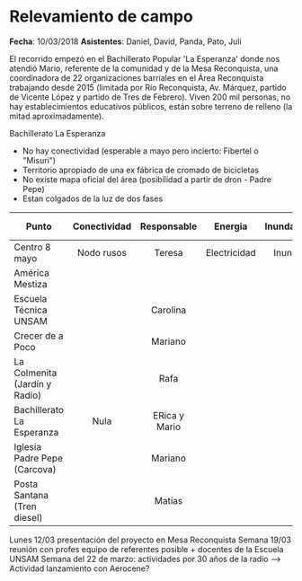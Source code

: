 # Relevamiento de campo

**Fecha**: 10/03/2018
**Asistentes**: Daniel, David, Panda, Pato, Juli

El recorrido empezó en el Bachillerato Popular 'La Esperanza' donde nos atendió Mario, referente de la comunidad y de la Mesa Reconquista, una coordinadora de 22 organizaciones barriales en el Área Reconquista trabajando desde 2015 (limitada por Río Reconquista, Av. Márquez, partido de Vicente López y partido de Tres de Febrero). Viven 200 mil personas, no hay establecimientos educativos públicos, están sobre terreno de relleno (la mitad aproximadamente).

Bachillerato La Esperanza
- No hay conectividad (esperable a mayo pero incierto: Fibertel o "Misuri")
- Territorio apropiado de una ex fábrica de cromado de bicicletas
- No existe mapa oficial del área (posibilidad a partir de dron - Padre Pepe)
- Estan colgados de la luz de dos fases


| Punto         | Conectividad  | Responsable  | Energia | Inundaciones | Contexto socioamb |
| ------------- |:-------------:|:------------:|:-------:|:------------:|:-----------------:|
| Centro 8 mayo |Nodo rusos     | Teresa        | Electricidad | Inundable | 3 |
| América Mestiza |     |        |  |  | |
| Escuela Técnica UNSAM |     | Carolina        |  |  | |
| Crecer de a Poco |     | Mariano        |  |  | 5 |
| La Colmenita (Jardín y Radio) |     | Rafa        |  |  | 5 |
| Bachillerato La Esperanza | Nula    | ERica y Mario        |  |  | |
| Iglesia Padre Pepe (Carcova) |     | Mariano        |  |  | 5 |
| Posta Santana (Tren diesel)|     | Matías        |  |  | 5 |


Lunes 12/03 presentación del proyecto en Mesa Reconquista
Semana 19/03 reunión con profes equipo de referentes posible + docentes de la Escuela UNSAM
Semana del 22 de marzo: actividades por 30 años de la radio --> Actividad lanzamiento con Aerocene?
